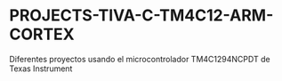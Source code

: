 # PROJECTS-TIVA-C-TM4C12-ARM-CORTEX
Diferentes proyectos usando el microcontrolador TM4C1294NCPDT de Texas Instrument
